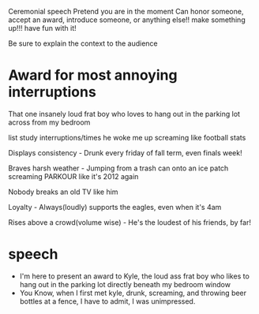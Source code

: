 Ceremonial speech 
Pretend you are in the moment
Can honor someone, accept an award, introduce someone, or anything else!!
make something up!!! have fun with it!

Be sure to explain the context to the audience


# Award for most annoying interruptions
That one insanely loud frat boy who loves to hang out in the parking lot across from my bedroom

list study interruptions/times he woke me up screaming like football stats

Displays consistency - Drunk every friday of fall term, even finals week!

Braves harsh weather - Jumping from a trash can onto an ice patch screaming PARKOUR like it's 2012 again

Nobody breaks an old TV like him 

Loyalty - Always(loudly) supports the eagles, even when it's 4am

Rises above a crowd(volume wise) - He's the loudest of his friends, by far!


# speech
- I'm here to present an award to Kyle, the loud ass frat boy who likes to hang out in the parking lot directly beneath my bedroom window
- You Know, when I first met kyle, drunk, screaming, and throwing beer bottles at a fence, I have to admit, I was unimpressed. 
